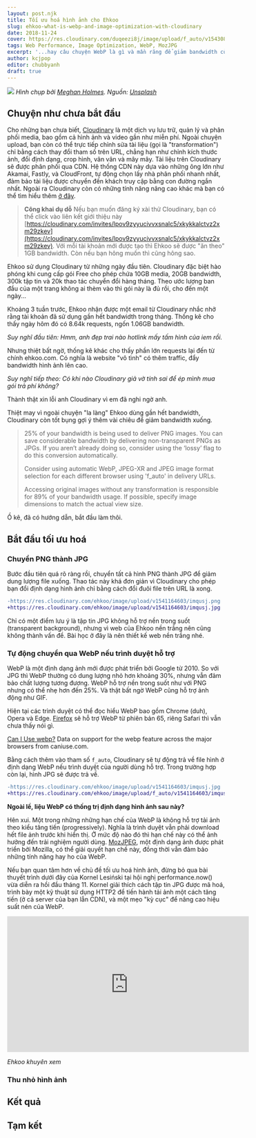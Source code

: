 ```yaml
---
layout: post.njk
title: Tối ưu hoá hình ảnh cho Ehkoo
slug: ehkoo-what-is-webp-and-image-optimization-with-cloudinary
date: 2018-11-24
cover: https://res.cloudinary.com/duqeezi8j/image/upload/f_auto/v1543089888/photo-1536922246289-88c42f957773_dnqitd.jpg
tags: Web Performance, Image Optimization, WebP, MozJPG
excerpt: '...hay câu chuyện WebP là gì và mần răng để giảm bandwidth của Cloudinary với WebP'
author: kcjpop
editor: chubbyanh
draft: true
---
```


![](https://res.cloudinary.com/duqeezi8j/image/upload/f_auto/v1543089888/photo-1536922246289-88c42f957773_dnqitd.jpg)
_Hình chụp bởi [Meghan Holmes](https://unsplash.com/@yellowteapot). Nguồn: [Unsplash](https://unsplash.com/photos/wy_L8W0zcpI)_

## Chuyện như chưa bắt đầu

Cho những bạn chưa biết, [Cloudinary](https://cloudinary.com) là một dịch vụ lưu trữ, quản lý và phân phối media, bao gồm cả hình ảnh và video gần như miễn phí. Ngoài chuyện upload, bạn còn có thể trực tiếp chỉnh sửa tài liệu (gọi là "transformation") chỉ bằng cách thay đổi tham số trên URL, chẳng hạn như chỉnh kích thước ảnh, đổi định dạng, crop hình, vân vân và mây mây. Tài liệu trên Cloudinary sẽ được phân phối qua CDN. Hệ thống CDN này dựa vào những ông lớn như Akamai, Fastly, và CloudFront, tự động chọn lấy nhà phân phối nhanh nhất, đảm bảo tài liệu được chuyển đến khách truy cập bằng con đường ngắn nhất. Ngoài ra Cloudinary còn có những tính năng nâng cao khác mà bạn có thể tìm hiểu thêm [ở đây](https://cloudinary.com/solutions).

> **Công khai dụ dỗ**
> Nếu bạn muốn đăng ký xài thử Cloudinary, bạn có thể click vào liên kết giới thiệu này [https://cloudinary.com/invites/lpov9zyyucivvxsnalc5/xkykkalctvz2xm29zkev](https://cloudinary.com/invites/lpov9zyyucivvxsnalc5/xkykkalctvz2xm29zkev). Với mỗi tài khoản mới được tạo thì Ehkoo sẽ được "ăn theo" 1GB bandwidth. Còn nếu bạn hông muốn thì cũng hông sao.

Ehkoo sử dụng Cloudinary từ những ngày đầu tiên. Cloudinary đặc biệt hào phóng khi cung cấp gói Free cho phép chứa 10GB media, 20GB bandwidth, 300k tập tin và 20k thao tác chuyển đổi hàng tháng. Theo ước lượng ban đầu của một trang không ai thèm vào thì gói này là đủ rồi, cho đến một ngày...

Khoảng 3 tuần trước, Ehkoo nhận được một email từ Cloudinary nhắc nhở rằng tài khoản đã sử dụng gần hết bandwidth trong tháng. Thống kê cho thấy ngày hôm đó có 8.64k requests, ngốn 1.06GB bandwidth.

_Suy nghĩ đầu tiên: Hmm, anh đẹp trai nào hotlink mấy tấm hình của iem rồi._

Nhưng thiệt bất ngờ, thống kê khác cho thấy phần lớn requests lại đến từ chính ehkoo.com. Có nghĩa là website "vô tình" có thêm traffic, đẩy bandwidth hình ảnh lên cao.

_Suy nghĩ tiếp theo: Có khi nào Cloudinary giả vờ tính sai để ép mình mua gói trả phí không?_

Thành thật xin lỗi anh Cloudinary vì em đã nghi ngờ anh.

Thiệt may vì ngoài chuyện "la làng" Ehkoo dùng gần hết bandwidth, Cloudinary còn tốt bụng gợi ý thêm vài chiêu để giảm bandwidth xuống.

> 25% of your bandwidth is being used to deliver PNG images. You can save considerable bandwidth by delivering non-transparent PNGs as JPGs. If you aren’t already doing so, consider using the ‘lossy’ flag to do this conversion automatically.
>
> Consider using automatic WebP, JPEG-XR and JPEG image format selection for each different browser using 'f_auto' in delivery URLs.
>
> Accessing original images without any transformation is responsible for 89% of your bandwidth usage. If possible, specify image dimensions to match the actual view size.

Ồ kê, đã có hướng dẫn, bắt đầu làm thôi.

## Bắt đầu tối ưu hoá

### Chuyển PNG thành JPG

Bước đầu tiên quá rõ ràng rồi, chuyển tất cả hình PNG thành JPG để giảm dung lượng file xuống. Thao tác này khá đơn giản vì Cloudinary cho phép bạn đổi định dạng hình ảnh chỉ bằng cách đổi đuôi file trên URL là xong.

```diff
-https://res.cloudinary.com/ehkoo/image/upload/v1541164603/imqusj.png
+https://res.cloudinary.com/ehkoo/image/upload/v1541164603/imqusj.jpg
```

Chỉ có một điểm lưu ý là tập tin JPG không hỗ trợ nền trong suốt (transparent background), nhưng vì web của Ehkoo nền trắng nên cũng không thành vấn đề. Bài học ở đây là nên thiết kế web nền trắng nhé.

### Tự động chuyển qua WebP nếu trình duyệt hỗ trợ

WebP là một định dạng ảnh mới được phát triển bởi Google từ 2010. So với JPG thì WebP thường có dung lượng nhỏ hơn khoảng 30%, nhưng vẫn đảm bảo chất lượng tương đương. WebP hỗ trợ nền trong suốt như với PNG nhưng có thể nhẹ hơn đến 25%. Và thật bất ngờ WebP cũng hỗ trợ ảnh động như GIF.

Hiện tại các trình duyệt có thể đọc hiểu WebP bao gồm Chrome (duh), Opera và Edge. [Firefox](https://twitter.com/FirefoxNightly/status/1063325897263071232) sẽ hỗ trợ WebP từ phiên bản 65, riêng Safari thì vẫn chưa thấy nói gì.

<script src="https://cdn.jsdelivr.net/gh/ireade/caniuse-embed/caniuse-embed.min.js"></script>
<p class="ciu_embed" data-feature="webp" data-periods="future_1,current,past_1,past_2" data-accessible-colours="false">
  <a href="http://caniuse.com/#feat=webp">Can I Use webp?</a> Data on support for the webp feature across the major browsers from caniuse.com.
</p>

Bằng cách thêm vào tham số `f_auto`, Cloudinary sẽ tự động trả về file hình ở định dạng WebP nếu trình duyệt của người dùng hỗ trợ. Trong trường hợp còn lại, hình JPG sẽ được trả về.

```diff
-https://res.cloudinary.com/ehkoo/image/upload/v1541164603/imqusj.jpg
+https://res.cloudinary.com/ehkoo/image/upload/f_auto/v1541164603/imqusj.jpg
```

**Ngoài lề, liệu WebP có thống trị định dạng hình ảnh sau này?**

Hên xui. Một trong những những hạn chế của WebP là không hỗ trợ tải ảnh theo kiểu tăng tiến (progressively). Nghĩa là trình duyệt vẫn phải download hết file ảnh trước khi hiển thị. Ở mức độ nào đó thì hạn chế này có thể ảnh hưởng đến trải nghiệm người dùng. [MozJPEG](https://github.com/mozilla/mozjpeg), một định dạng ảnh được phát triển bởi Mozilla, có thể giải quyết hạn chế này, đồng thời vẫn đảm bảo những tính năng hay ho của WebP.

Nếu bạn quan tâm hơn về chủ đề tối ưu hoá hình ảnh, đừng bỏ qua bài thuyết trình dưới đây của Kornel Lesiński tại hội nghị performance.now() vừa diễn ra hồi đầu tháng 11. Kornel giải thích cách tập tin JPG được mã hoá, trình bày một kỹ thuật sử dụng HTTP2 để tiến hành tải ảnh một cách tăng tiến (ở cả server của bạn lẫn CDN), và một mẹo "kỳ cục" để nâng cao hiệu suất nén của WebP.

<div class="tc">
<iframe width="560" height="315" src="https://www.youtube.com/embed/jTXhYj2aCDU" frameborder="0" allow="accelerometer; autoplay; encrypted-media; gyroscope; picture-in-picture" allowfullscreen></iframe>

_Ehkoo khuyên xem_

</div>

### Thu nhỏ hình ảnh

## Kết quả

## Tạm kết
